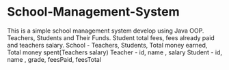 # School-Management-System
This is a simple school management system develop using Java OOP.
Teachers, Students and Their Funds.
Student total fees, fees already paid and teachers salary.
School - Teachers, Students, Total money earned, Total money spent(Teachers salary)
Teacher - id, name , salary
Student - id, name , grade, feesPaid, feesTotal 
